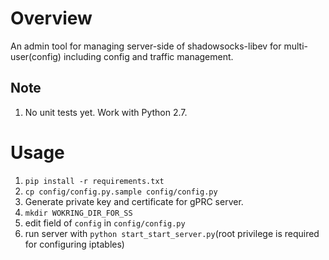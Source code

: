 # Overview

An admin tool for managing server-side of shadowsocks-libev for multi-user(config) including config and traffic management.

## Note

1. No unit tests yet. Work with Python 2.7.

# Usage

1. `pip install -r requirements.txt`
1. `cp config/config.py.sample config/config.py`
1. Generate private key and certificate for gPRC server.
1. `mkdir WOKRING_DIR_FOR_SS`
1. edit field of `config` in `config/config.py`
1. run server with `python start_start_server.py`(root privilege is required for configuring iptables)
